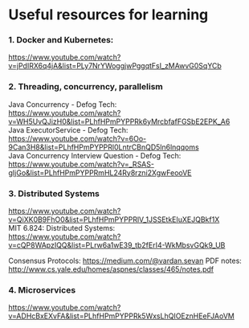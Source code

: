 # Useful resources for learning

### 1. Docker and Kubernetes:

https://www.youtube.com/watch?v=jPdIRX6q4jA&list=PLy7NrYWoggjwPggqtFsI_zMAwvG0SqYCb

### 2. Threading, concurrency, parallelism

Java Concurrency - Defog Tech: <br />
https://www.youtube.com/watch?v=WH5UvQJizH0&list=PLhfHPmPYPPRk6yMrcbfafFGSbE2EPK_A6 <br />
Java ExecutorService - Defog Tech: <br />
https://www.youtube.com/watch?v=6Oo-9Can3H8&list=PLhfHPmPYPPRl0LntrCBnQD5ln6lnqqoms <br />
Java Concurrency Interview Question - Defog Tech: <br />
https://www.youtube.com/watch?v=_RSAS-gIjGo&list=PLhfHPmPYPPRmHL24Ry8rzni2XgwFeooVE <br />

### 3. Distributed Systems


https://www.youtube.com/watch?v=QiXK0B9FhO0&list=PLhfHPmPYPPRlV_1JSSEtkEIuXEJQBkf1X <br />
MIT 6.824: Distributed Systems: <br />
https://www.youtube.com/watch?v=cQP8WApzIQQ&list=PLrw6a1wE39_tb2fErI4-WkMbsvGQk9_UB <br />

Consensus Protocols: https://medium.com/@vardan.sevan
PDF notes: http://www.cs.yale.edu/homes/aspnes/classes/465/notes.pdf

### 4. Microservices

https://www.youtube.com/watch?v=ADHcBxEXvFA&list=PLhfHPmPYPPRk5WxsLhQIOEznHEeFJAoVM
